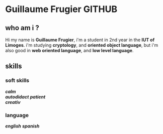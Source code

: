 # Guillaume Frugier GITHUB

## who am i ?
Hi my name is **Guillaume Frugier**, i'm a student in 2nd year in the **IUT of Limoges**.
i'm studying **cryptology**, and **oriented object language**, but i'm also good in **web oriented language**, 
and **low level language**.

## skills
### soft skills
***calm***   
***autodidact*** 
***patient***  
***creativ***

### language
***english***
***spanish***






